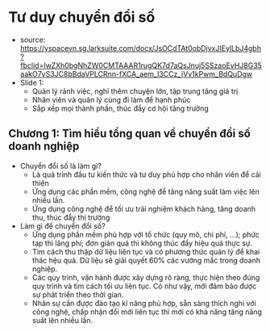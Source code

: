 # Tư duy chuyển đổi số
- source: https://yspacevn.sg.larksuite.com/docx/JsOCdTAt0obDjvxJIEylLbJ4gbh?fbclid=IwZXh0bgNhZW0CMTAAAR1rugQK7d7aQsJnuj5SSzaoEvHJ8G35aakO7yS3JC8bBdaVPLCRnn-fXCA_aem_l3CCz_jVv1kPwm_BdQuDgw
- Slide 1:
  - Quản lý rảnh việc, nghĩ thêm chuyện lớn, tập trung tăng giá trị
  - Nhân viên và quản lý cùng đi làm để hạnh phúc
  - Sắp xếp mọi thành phần, thúc đẩy cơ hội tăng trưởng

## Chương 1: Tìm hiểu tổng quan về chuyển đổi số doanh nghiệp
- Chuyển đổi số là làm gì?
  - Là quá trình đầu tư kiến thức và tư duy phù hợp cho nhân viên để cải thiện
  - Ứng dụng các phần mềm, công nghệ để tăng năng suất làm việc lên nhiều lần.
  - Ứng dụng công nghệ để tối ưu trải nghiệm khách hàng, tăng doanh thu, thúc đẩy thị trường
- Làm gì để chuyển đổi số?
  - Ứng dụng phần mềm phù hợp với tổ chức (quy mô, chi phí, ...); phức tạp thì lãng phí; đơn giản quá thì không thúc đẩy hiệu quả thực sự.
  - Tìm cách thu thập dữ liệu liên tục và có phương thức quản lý để khai thác hệu quả. Dữ liệu sẽ giải quyết 60% các vướng mắc trong doanh nghiệp.
  - Các quy trình, vận hành được xây dựng rõ ràng, thực hiện theo đúng quy trình và tìm cách tối ưu liên tục. Có như vậy, mới đảm bảo được sự phát triển theo thời gian.
  - Nhân sự cần được đào tạo kĩ năng phù hợp, sẵn sàng thích nghi với công nghệ, chấp nhận đổi mới liên tục thì mới có khả năng tăng năng suất lên nhiều lần.